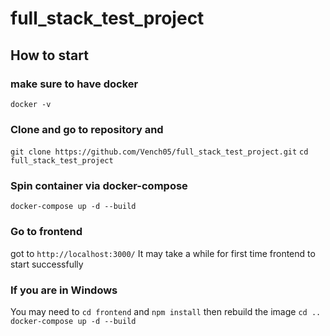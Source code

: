 # full_stack_test_project

## How to start
### make sure to have docker
`docker -v`

### Clone and go to repository and
`git clone https://github.com/Vench05/full_stack_test_project.git`
`cd full_stack_test_project`

### Spin container via docker-compose
`docker-compose up -d --build`

### Go to frontend
got to `http://localhost:3000/`
It may take a while for first time frontend to start successfully 

### If you are in Windows
You may need to `cd frontend` and `npm install` then rebuild the image `cd ..` `docker-compose up -d --build`
